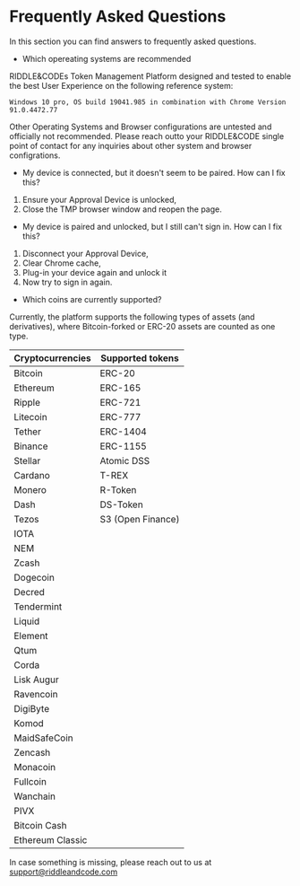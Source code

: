 # Frequently Asked Questions

In this section you can find answers to frequently asked questions.

* Which opereating systems are recommended

RIDDLE&CODEs Token Management Platform designed and tested to enable the best User Experience on the following reference system: 

` Windows 10 pro, OS build 19041.985 in combination with Chrome Version 91.0.4472.77 `

Other Operating Systems and Browser configurations are untested and officially not recommended. Please reach outto your RIDDLE&CODE single point of contact for any inquiries about other system and browser configrations.


* My device is connected, but it doesn't seem to be paired. How can I fix this?

1. Ensure your Approval Device is unlocked,
2. Close the TMP browser window and reopen the page.


* My device is paired and unlocked, but I still can't sign in. How can I fix this?

1. Disconnect your Approval Device,
2. Clear Chrome cache,
3. Plug-in your device again and unlock it
4. Now try to sign in again.


* Which coins are currently supported?

Currently, the platform supports the following types of assets (and derivatives), where Bitcoin-forked or ERC-20 assets are counted as one type.

| Cryptocurrencies  | Supported tokens   |
|---|---|
| Bitcoin  | ERC-20  |  
| Ethereum  | ERC-165  |   
| Ripple | ERC-721 |   
| Litecoin | ERC-777 |
| Tether | ERC-1404 |
| Binance | ERC-1155 |
| Stellar | Atomic DSS |
| Cardano | T-REX |
| Monero | R-Token |
| Dash | DS-Token |
| Tezos | S3 (Open Finance) |
| IOTA |
| NEM |
| Zcash |
| Dogecoin | 
| Decred |
| Tendermint |
| Liquid |
| Element |
| Qtum |
| Corda |
| Lisk Augur |
| Ravencoin |
| DigiByte |
| Komod |
| MaidSafeCoin |
| Zencash |
| Monacoin |
| Fullcoin |
| Wanchain |
| PIVX |
| Bitcoin Cash |
| Ethereum Classic |



In case something is missing, please reach out to us at support@riddleandcode.com
